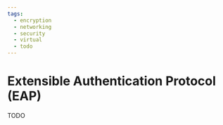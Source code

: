 ```yaml
---
tags:
  - encryption
  - networking
  - security
  - virtual
  - todo
---
```

# Extensible Authentication Protocol (EAP)

TODO
